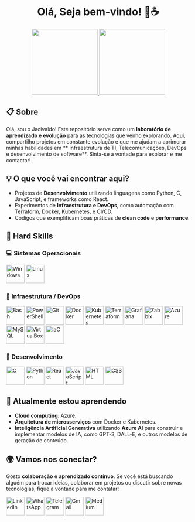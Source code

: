 <h1 align="center">Olá, Seja bem-vindo! 👋☕</h1>

<div align="center">
  <a href="https://github.com/jacivaldocarvalho">
    <img height="180em" src="https://github-readme-stats.vercel.app/api?username=jacivaldocarvalho&show_icons=true&theme=dark&include_all_commits=true&count_private=true" />
  </a>
  <a href="https://github.com/jacivaldocarvalho">
    <img height="180em" src="https://github-readme-stats.vercel.app/api/top-langs/?username=jacivaldocarvalho&layout=compact&langs_count=10&theme=dark" />
  </a>
</div>

## 📋 Sobre

Olá, sou o Jacivaldo! Este repositório serve como um **laboratório de aprendizado e evolução** para as tecnologias que venho explorando. Aqui, compartilho projetos em constante evolução e que me ajudam a aprimorar minhas habilidades em ** infraestrutura de TI, Telecomunicações, DevOps e desenvolvimento de software**. Sinta-se à vontade para explorar e me contactar!

## 💡 O que você vai encontrar aqui?

- Projetos de **Desenvolvimento** utilizando linguagens como Python, C, JavaScript, e frameworks como React.
- Experimentos de **Infraestrutura e DevOps**, como automação com Terraform, Docker, Kubernetes, e CI/CD.
- Códigos que exemplificam boas práticas de **clean code** e **performance**.

## 🚀 Hard Skills

### 💻 Sistemas Operacionais
<div align="left">
  <img src="https://img.shields.io/badge/Windows-0078D6?logo=microsoft&logoColor=white" alt="Windows" height="50" />
  <img src="https://img.shields.io/badge/Linux-FCC624?logo=linux&logoColor=white" alt="Linux" height="50" />
</div>

### 🔧 Infraestrutura / DevOps
<div align="left">
  <img src="https://img.shields.io/badge/Bash-4EAA25?logo=gnubash&logoColor=white" alt="Bash" height="50" />
  <img src="https://img.shields.io/badge/PowerShell-2E2E2E?logo=powershell&logoColor=white" alt="PowerShell" height="50" />
  <img src="https://img.shields.io/badge/Git-F05032?logo=git&logoColor=white" alt="Git" height="50" />
  <img src="https://img.shields.io/badge/Docker-2496ED?logo=docker&logoColor=white" alt="Docker" height="50" />
  <img src="https://img.shields.io/badge/Kubernetes-326CE5?logo=kubernetes&logoColor=white" alt="Kubernetes" height="50" />
  <img src="https://img.shields.io/badge/Terraform-7B42BC?logo=terraform&logoColor=white" alt="Terraform" height="50" />
  <img src="https://img.shields.io/badge/Grafana-F46800?logo=grafana&logoColor=white" alt="Grafana" height="50" />
  <img src="https://img.shields.io/badge/Zabbix-FF6600?logo=zabbix&logoColor=white" alt="Zabbix" height="50" />
  <img src="https://img.shields.io/badge/Azure-0089D6?logo=microsoft-azure&logoColor=white" alt="Azure" height="50" />
  <img src="https://img.shields.io/badge/MySQL-4479A1?logo=mysql&logoColor=white" alt="MySQL" height="50" />
  <img src="https://img.shields.io/badge/VirtualBox-183A61?logo=virtualbox&logoColor=white" alt="VirtualBox" height="50" />
  <img src="https://img.shields.io/badge/IaC-326CE5?logo=terraform&logoColor=white" alt="IaC" height="50" />
</div>

### 👾 Desenvolvimento
<div align="left">
  <img src="https://img.shields.io/badge/C-00599C?logo=c&logoColor=white" alt="C" height="50" />
  <img src="https://img.shields.io/badge/Python-3776AB?logo=python&logoColor=white" alt="Python" height="50" />
  <img src="https://img.shields.io/badge/React-61DAFB?logo=react&logoColor=black" alt="React" height="50" />
  <img src="https://img.shields.io/badge/JavaScript-F7DF1E?logo=javascript&logoColor=black" alt="JavaScript" height="50" />
  <img src="https://img.shields.io/badge/HTML-E34F26?logo=html5&logoColor=white" alt="HTML" height="50" />
  <img src="https://img.shields.io/badge/CSS-1572B6?logo=css3&logoColor=white" alt="CSS" height="50" />
</div>

## 🌱 Atualmente estou aprendendo
- **Cloud computing**: Azure.
- **Arquitetura de microsserviços** com Docker e Kubernetes.
- **Inteligência Artificial Generativa** utilizando **Azure AI** para construir e implementar modelos de IA, como GPT-3, DALL-E, e outros modelos de geração de conteúdo.

## 🌍 Vamos nos conectar?

Gosto **colaboração** e **aprendizado contínuo**. Se você está buscando alguém para trocar ideias, colaborar em projetos ou discutir sobre novas tecnologias, fique à vontade para me contatar!

<div align="left">
  <a href="https://www.linkedin.com/in/jacivaldocarvalho/" target="_blank">
    <img width="50" height="50" src="https://store-images.s-microsoft.com/image/apps.46485.9007199266245564.44dc7699-748d-4c34-ba5e-d04eb48f7960.df3dbdf7-e6b9-4d2a-a5ad-3b91e430d172" alt="LinkedIn" />
  </a>

  <a href="https://wa.me/5591993948849" target="_blank">
    <img width="50" height="50" src="https://play-lh.googleusercontent.com/bYtqbOcTYOlgc6gqZ2rwb8lptHuwlNE75zYJu6Bn076-hTmvd96HH-6v7S0YUAAJXoJN" alt="WhatsApp" />
  </a>

  <a href="https://t.me/jacivaldocarvalho" target="_blank">
    <img width="50" height="50" src="https://upload.wikimedia.org/wikipedia/commons/thumb/8/83/Telegram_2019_Logo.svg/1200px-Telegram_2019_Logo.svg.png" alt="Telegram" />
  </a>

  <a href="mailto:jacivaldocarvalho@gmail.com" target="_blank">
    <img width="50" height="50" src="https://upload.wikimedia.org/wikipedia/commons/thumb/7/7e/Gmail_icon_%282020%29.svg/1280px-Gmail_icon_%282020%29.svg.png" alt="Gmail" />
  </a>

  <a href="https://medium.com/@jacivaldocarvalho" target="_blank">
    <img width="50" height="50" src="https://miro.medium.com/v2/resize:fit:2400/1*6_fgYnisCa9V21mymySIvA.png" alt="Medium" />
  </a>
</div>

